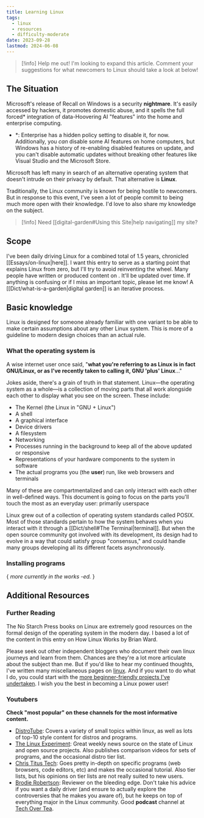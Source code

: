 ```yaml
---
title: Learning Linux
tags:
  - linux
  - resources
  - difficulty-moderate
date: 2023-09-28
lastmod: 2024-06-08
---
```

> [!info] Help me out!
> I'm looking to expand this article. Comment your suggestions for what newcomers to Linux should take a look at below!

## The Situation
Microsoft's release of Recall on Windows is a security **nightmare**. It's easily accessed by hackers, it promotes domestic abuse, and it spells the full forced\* integration of data-Hoovering AI "features" into the home and enterprise  computing.
- \*: Enterprise has a hidden policy setting to disable it, for now. Additionally, you *can* disable some AI features on home computers, but Windows has a history of re-enabling disabled features on update, and you can't disable automatic updates without breaking other features like Visual Studio and the Microsoft Store.


Microsoft has left many in search of an alternative operating system that doesn't intrude on their privacy by default. That alternative is **Linux**. 

Traditionally, the Linux community is known for being hostile to newcomers. But in response to this event, I've seen a lot of people commit to being much more open with their knowledge. I'd love to also share my knowledge on the subject. 

> [!info] Need [[digital-garden#Using this Site|help navigating]] my site?

## Scope
I've been daily driving Linux for a combined total of 1.5 years, chronicled [[Essays/on-linux|here]]. I want this entry to serve as a starting point that explains Linux from zero, but I'll try to avoid reinventing the wheel. Many people have written or produced content on . It'll be updated over time. If anything is confusing or if I miss an important topic, please let me know! A [[Dict/what-is-a-garden|digital garden]] is an iterative process.
## Basic knowledge
Linux is designed for someone already familiar with one variant to be able to make certain assumptions about any other Linux system. This is more of a guideline to modern design choices than an actual rule. 
### What the operating system is
A wise internet user once said, "**what you're referring to as Linux is in fact GNU/Linux, or as I've recently taken to calling it, GNU 'plus' Linux**..."

Jokes aside, there's a grain of truth in that statement. Linux—the operating system as a whole—is a collection of moving parts that all work alongside each other to display what you see on the screen. These include:
- The Kernel (the Linux in "GNU + Linux")
- A shell
- A graphical interface
- Device drivers
- A filesystem
- Networking
- Processes running in the background to keep all of the above updated or responsive
- Representations of your hardware components to the system in software
- The actual programs you (the **user**) run, like web browsers and terminals

Many of these are compartmentalized and can only interact with each other in well-defined ways. This document is going to focus on the parts you'll touch the most as an everyday user: primarily userspace 

Linux grew out of a collection of operating system standards called POSIX. Most of those standards pertain to how the system behaves when you interact with it through a [[Dict/shell#The Terminal|terminal]]. But when the open source community got involved with its development, its design had to evolve in a way that could satisfy group "consensus," and could handle many groups developing all its different facets asynchronously.

### Installing programs


{ *more currently in the works -ed.* }

## Additional Resources
### Further Reading
The No Starch Press books on Linux are extremely good resources on the formal design of the operating system in the modern day. I based a lot of the content in this entry on How Linux Works by Brian Ward.

Please seek out other independent bloggers who document their own linux journeys and learn from them. Chances are they're a lot more articulate about the subject than me. But if you'd like to hear my continued thoughts, I've written many miscellaneous pages on [linux](/tags/linux). And if you want to do what I do, you could start with the [more beginner-friendly projects I've undertaken](/tags/difficulty-easy). I wish you the best in becoming a Linux power user!
### Youtubers
**Check "most popular" on these channels for the most informative content.**

-  [DistroTube](https://www.youtube.com/@DistroTube/videos): Covers a variety of small topics within linux, as well as lots of top-10 style content for distros and programs.
-  [The Linux Experiment](https://www.youtube.com/@TheLinuxEXP/videos): Great weekly news source on the state of Linux and open source projects. Also publishes comparison videos for sets of programs, and the occasional distro tier list.
- [Chris Titus Tech](https://www.youtube.com/@ChrisTitusTech/): Goes pretty in-depth on specific programs (web browsers, code editors, etc) and makes the occasional tutorial. Also tier lists, but his opinions on tier lists are not really suited to new users.
- [Brodie Robertson](https://www.youtube.com/@BrodieRobertson): Reviewer on the bleeding edge. Don't take his advice if you want a daily driver (and ensure to actually explore the controversies that he makes you aware of), but he keeps on top of everything major in the Linux community. Good **podcast** channel at [Tech Over Tea](https://www.youtube.com/@TechOverTea).
